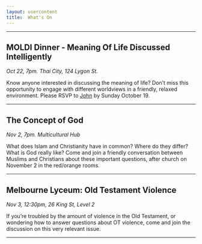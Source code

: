 ```yaml
---
layout: usercontent
title:  What's On
---
```



---

## MOLDI Dinner - Meaning Of Life Discussed Intelligently

_Oct 22, 7pm. Thai City, 124 Lygon St._

Know anyone interested in discussing the meaning of life? Don’t miss this opportunity to engage with different worldviews in a friendly, relaxed environment. Please RSVP to [John] by Sunday October 19.

---

## The Concept of God 
_Nov 2, 7pm. Multicultural Hub_  

What does Islam and Christianity have in common? Where do they differ? What is God really like? Come and join a friendly conversation between Muslims and Christians about these important questions, after church on November 2 in the red/orange rooms.

---

## Melbourne Lyceum: Old Testament Violence 
_Nov 3, 12:30pm, 26 King St, Level 2_

If you’re troubled by the amount of violence in the Old Testament, or wondering how to answer questions about OT violence, come and join the discussion on this very relevant issue.

---


[John]: mailto:john.david.hudson@gmail.com